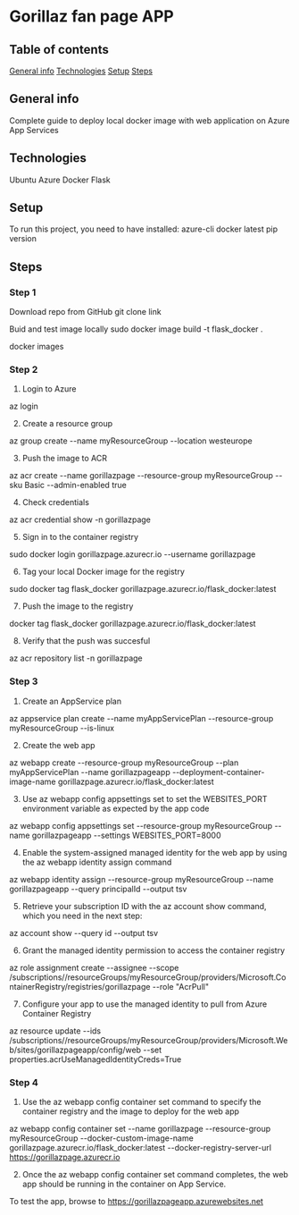# Gorillaz fan page APP


## Table of contents
[General info](#general-info)
[Technologies](#technologies)
[Setup](#setup)
[Steps](#steps)


## General info

Complete guide to deploy local docker image with web application on Azure App Services


## Technologies

Ubuntu
Azure
Docker
Flask
 

## Setup
To run this project, you need to have installed:
azure-cli
docker
latest pip version


## Steps

### Step 1

Download repo from GitHub
git clone link

Buid and test image locally
sudo docker image build -t flask_docker .

docker images


### Step 2

1. Login to Azure

az login

2. Create a resource group

az group create --name myResourceGroup --location westeurope

3. Push the image to ACR 

az acr create --name gorillazpage --resource-group myResourceGroup --sku Basic --admin-enabled true

4. Check credentials

az acr credential show -n gorillazpage

5. Sign in to the container registry

sudo docker login gorillazpage.azurecr.io --username gorillazpage

6. Tag your local Docker image for the registry

sudo docker tag flask_docker gorillazpage.azurecr.io/flask_docker:latest

7. Push the image to the registry

docker tag flask_docker gorillazpage.azurecr.io/flask_docker:latest

8. Verify that the push was succesful

az acr repository list -n gorillazpage


### Step 3


1. Create an AppService plan

az appservice plan create --name myAppServicePlan --resource-group myResourceGroup --is-linux

2. Create the web app

az webapp create --resource-group myResourceGroup --plan myAppServicePlan --name gorillazpageapp --deployment-container-image-name gorillazpage.azurecr.io/flask_docker:latest

3. Use az webapp config appsettings set to set the WEBSITES_PORT environment variable as expected by the app code

az webapp config appsettings set --resource-group myResourceGroup --name gorillazpageapp --settings WEBSITES_PORT=8000

4. Enable the system-assigned managed identity for the web app by using the az webapp identity assign command

az webapp identity assign --resource-group myResourceGroup --name gorillazpageapp --query principalId --output tsv

5. Retrieve your subscription ID with the az account show command, which you need in the next step:

az account show --query id --output tsv

6. Grant the managed identity permission to access the container registry

az role assignment create --assignee <principal-id> --scope /subscriptions/<subscription-id>/resourceGroups/myResourceGroup/providers/Microsoft.ContainerRegistry/registries/gorillazpage --role "AcrPull"

7. Configure your app to use the managed identity to pull from Azure Container Registry

az resource update --ids /subscriptions/<subscription-id>/resourceGroups/myResourceGroup/providers/Microsoft.Web/sites/gorillazpageapp/config/web --set properties.acrUseManagedIdentityCreds=True


### Step 4

1. Use the az webapp config container set command to specify the container registry and the image to deploy for the web app 

az webapp config container set --name gorillazpage --resource-group myResourceGroup --docker-custom-image-name gorillazpage.azurecr.io/flask_docker:latest --docker-registry-server-url https://gorillazpage.azurecr.io

2. Once the az webapp config container set command completes, the web app should be running in the container on App Service.

To test the app, browse to https://gorillazpageapp.azurewebsites.net
